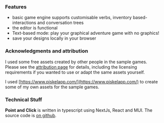 ### Features
 - basic game engine supports customisable verbs, inventory based-interactions and conversation trees
 - the editor is functional
 - Text-based mode: play your graphical adventure game with no graphics!
 - save your designs locally in your browser 

### Acknowledgments and attribution

I used some free assets created by other people in the sample games. Please see the [attribution page](/attribution) for details, including the licensing requirements if you wanted to use or adapt the same assets yourself.

I used [https://www.piskelapp.com/](https://www.piskelapp.com/) to create some of my own assets for the sample games.

### Technical Stuff

**Point and Click** is written in typescript using NextJs, React and MUI. The source code is [on github](https://github.com/dblatcher/point-and-click).
